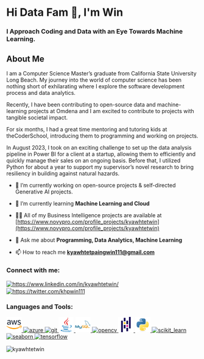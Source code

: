 <h1>Hi Data Fam 👋, I'm Win</h1>
<h3>I Approach Coding and Data with an Eye Towards Machine Learning.</h3>

## About Me

I am a Computer Science Master’s graduate from California State University Long Beach. My journey into the world of computer science has been nothing short of exhilarating where I explore the software development process and data analytics.

Recently, I have been contributing to open-source data and machine-learning projects at Omdena and I am excited to contribute to projects with tangible societal impact. 

For six months, I had a great time mentoring and tutoring kids at theCoderSchool, introducing them to programming and working on projects. 

In August 2023, I took on an exciting challenge to set up the data analysis pipeline in Power BI for a client at a startup, allowing them to efficiently and quickly manage their sales on an ongoing basis. Before that, I utilized Python for about a year to support my supervisor’s novel research to bring resiliency in building against natural hazards.


- 🔭 I’m currently working on open-source projects & self-directed Generative AI projects. 

- 🌱 I’m currently learning **Machine Learning and Cloud**

- 👨‍💻 All of my Business Intelligence projects are available at [https://www.novypro.com/profile_projects/kyawhtetwin](https://www.novypro.com/profile_projects/kyawhtetwin)

- 💬 Ask me about **Programming, Data Analytics, Machine Learning**

- 📫 How to reach me **kyawhtetpaingwin111@gmail.com**

<h3 align="left">Connect with me:</h3>
<p align="left">
<a href="https://linkedin.com/in/https://www.linkedin.com/in/kyawhtetwin/" target="blank"><img align="center" src="https://raw.githubusercontent.com/rahuldkjain/github-profile-readme-generator/master/src/images/icons/Social/linked-in-alt.svg" alt="https://www.linkedin.com/in/kyawhtetwin/" height="30" width="40" /></a>
<a href="https://twitter.com/khpwin111" target="blank"><img align="center" src="https://github.com/rahuldkjain/github-profile-readme-generator/blob/master/src/images/icons/Social/twitter.svg" alt="https://twitter.com/khpwin111" height="30" width="40" /></a>
</p>

<h3 align="left">Languages and Tools:</h3>
<p align="left"> <a href="https://aws.amazon.com" target="_blank" rel="noreferrer"> <img src="https://raw.githubusercontent.com/devicons/devicon/master/icons/amazonwebservices/amazonwebservices-original-wordmark.svg" alt="aws" width="40" height="40"/> </a> <a href="https://azure.microsoft.com/en-in/" target="_blank" rel="noreferrer"> <img src="https://www.vectorlogo.zone/logos/microsoft_azure/microsoft_azure-icon.svg" alt="azure" width="40" height="40"/> </a> <a href="https://git-scm.com/" target="_blank" rel="noreferrer"> <img src="https://www.vectorlogo.zone/logos/git-scm/git-scm-icon.svg" alt="git" width="40" height="40"/> </a> <a href="https://www.java.com" target="_blank" rel="noreferrer"> <img src="https://raw.githubusercontent.com/devicons/devicon/master/icons/java/java-original.svg" alt="java" width="40" height="40"/> </a> <a href="https://www.mysql.com/" target="_blank" rel="noreferrer"> <img src="https://raw.githubusercontent.com/devicons/devicon/master/icons/mysql/mysql-original-wordmark.svg" alt="mysql" width="40" height="40"/> </a> <a href="https://opencv.org/" target="_blank" rel="noreferrer"> <img src="https://www.vectorlogo.zone/logos/opencv/opencv-icon.svg" alt="opencv" width="40" height="40"/> </a> <a href="https://pandas.pydata.org/" target="_blank" rel="noreferrer"> <img src="https://raw.githubusercontent.com/devicons/devicon/2ae2a900d2f041da66e950e4d48052658d850630/icons/pandas/pandas-original.svg" alt="pandas" width="40" height="40"/> </a> <a href="https://www.python.org" target="_blank" rel="noreferrer"> <img src="https://raw.githubusercontent.com/devicons/devicon/master/icons/python/python-original.svg" alt="python" width="40" height="40"/> </a> <a href="https://scikit-learn.org/" target="_blank" rel="noreferrer"> <img src="https://upload.wikimedia.org/wikipedia/commons/0/05/Scikit_learn_logo_small.svg" alt="scikit_learn" width="40" height="40"/> </a> <a href="https://seaborn.pydata.org/" target="_blank" rel="noreferrer"> <img src="https://seaborn.pydata.org/_images/logo-mark-lightbg.svg" alt="seaborn" width="40" height="40"/> </a> <a href="https://www.tensorflow.org" target="_blank" rel="noreferrer"> <img src="https://www.vectorlogo.zone/logos/tensorflow/tensorflow-icon.svg" alt="tensorflow" width="40" height="40"/> </a> </p>

<p><img align="center" src="https://github-readme-stats.vercel.app/api/top-langs?username=kyawhtetwin&show_icons=true&locale=en&layout=compact" alt="kyawhtetwin" /></p>

